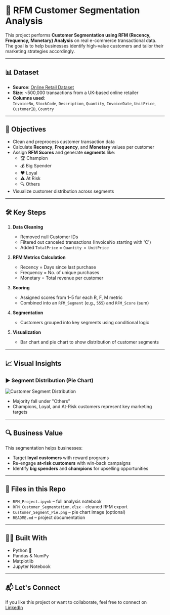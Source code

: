 
# 🧠 RFM Customer Segmentation Analysis

This project performs **Customer Segmentation using RFM (Recency, Frequency, Monetary) Analysis** on real e-commerce transactional data. The goal is to help businesses identify high-value customers and tailor their marketing strategies accordingly.

---

## 📊 Dataset

- **Source**: [Online Retail Dataset](https://archive.ics.uci.edu/ml/datasets/online+retail)
- **Size**: ~500,000 transactions from a UK-based online retailer
- **Columns used**:  
  `InvoiceNo`, `StockCode`, `Description`, `Quantity`, `InvoiceDate`, `UnitPrice`, `CustomerID`, `Country`

---

## 📌 Objectives

- Clean and preprocess customer transaction data
- Calculate **Recency**, **Frequency**, and **Monetary** values per customer
- Assign **RFM Scores** and generate **segments** like:
  - 🏆 Champion
  - 💰 Big Spender
  - ❤️ Loyal
  - ⚠️ At Risk
  - 🔍 Others
- Visualize customer distribution across segments

---

## 🛠️ Key Steps

1. **Data Cleaning**  
   - Removed null Customer IDs  
   - Filtered out canceled transactions (InvoiceNo starting with 'C')  
   - Added `TotalPrice` = `Quantity × UnitPrice`

2. **RFM Metrics Calculation**  
   - Recency = Days since last purchase  
   - Frequency = No. of unique purchases  
   - Monetary = Total revenue per customer

3. **Scoring**  
   - Assigned scores from 1–5 for each R, F, M metric  
   - Combined into an `RFM_Segment` (e.g., `555`) and `RFM_Score` (sum)

4. **Segmentation**  
   - Customers grouped into key segments using conditional logic

5. **Visualization**  
   - Bar chart and pie chart to show distribution of customer segments

---

## 📈 Visual Insights

### ▶ Segment Distribution (Pie Chart)

![Customer Segment Distribution](./Customer_Segment_Pie.png)

- Majority fall under "Others"
- Champions, Loyal, and At-Risk customers represent key marketing targets

---

## 🔍 Business Value

This segmentation helps businesses:
- Target **loyal customers** with reward programs
- Re-engage **at-risk customers** with win-back campaigns
- Identify **big spenders** and **champions** for upselling opportunities

---

## 📁 Files in this Repo

- `RFM_Project.ipynb` – full analysis notebook
- `RFM_Customer_Segmentation.xlsx` – cleaned RFM export
- `Customer_Segment_Pie.png` – pie chart image (optional)
- `README.md` – project documentation

---

## 👩‍💻 Built With

- Python 🐍
- Pandas & NumPy
- Matplotlib
- Jupyter Notebook

---

## 📬 Let's Connect

If you like this project or want to collaborate, feel free to connect on [LinkedIn](htt)
